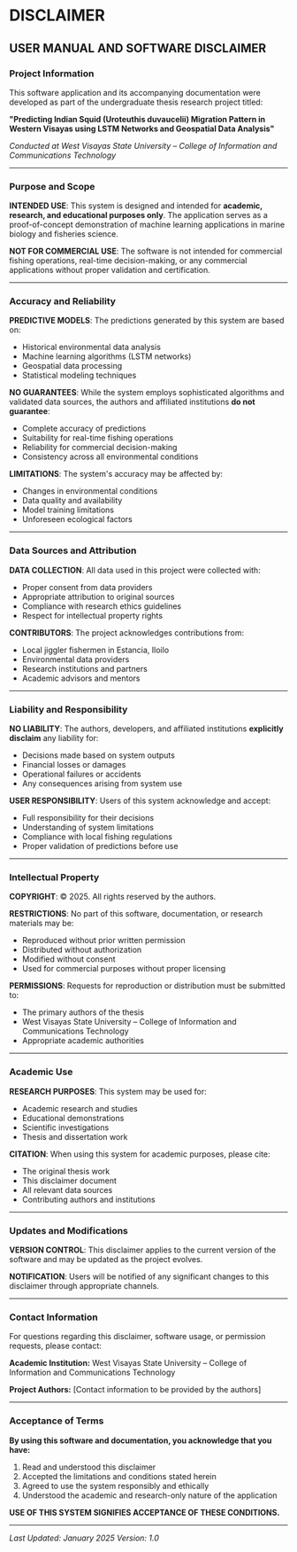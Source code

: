 # DISCLAIMER

## USER MANUAL AND SOFTWARE DISCLAIMER

### Project Information

This software application and its accompanying documentation were developed as part of the undergraduate thesis research project titled:

**"Predicting Indian Squid (Uroteuthis duvaucelii) Migration Pattern in Western Visayas using LSTM Networks and Geospatial Data Analysis"**

*Conducted at West Visayas State University – College of Information and Communications Technology*

---

### Purpose and Scope

**INTENDED USE**: This system is designed and intended for **academic, research, and educational purposes only**. The application serves as a proof-of-concept demonstration of machine learning applications in marine biology and fisheries science.

**NOT FOR COMMERCIAL USE**: The software is not intended for commercial fishing operations, real-time decision-making, or any commercial applications without proper validation and certification.

---

### Accuracy and Reliability

**PREDICTIVE MODELS**: The predictions generated by this system are based on:
- Historical environmental data analysis
- Machine learning algorithms (LSTM networks)
- Geospatial data processing
- Statistical modeling techniques

**NO GUARANTEES**: While the system employs sophisticated algorithms and validated data sources, the authors and affiliated institutions **do not guarantee**:
- Complete accuracy of predictions
- Suitability for real-time fishing operations
- Reliability for commercial decision-making
- Consistency across all environmental conditions

**LIMITATIONS**: The system's accuracy may be affected by:
- Changes in environmental conditions
- Data quality and availability
- Model training limitations
- Unforeseen ecological factors

---

### Data Sources and Attribution

**DATA COLLECTION**: All data used in this project were collected with:
- Proper consent from data providers
- Appropriate attribution to original sources
- Compliance with research ethics guidelines
- Respect for intellectual property rights

**CONTRIBUTORS**: The project acknowledges contributions from:
- Local jiggler fishermen in Estancia, Iloilo
- Environmental data providers
- Research institutions and partners
- Academic advisors and mentors

---

### Liability and Responsibility

**NO LIABILITY**: The authors, developers, and affiliated institutions **explicitly disclaim** any liability for:
- Decisions made based on system outputs
- Financial losses or damages
- Operational failures or accidents
- Any consequences arising from system use

**USER RESPONSIBILITY**: Users of this system acknowledge and accept:
- Full responsibility for their decisions
- Understanding of system limitations
- Compliance with local fishing regulations
- Proper validation of predictions before use

---

### Intellectual Property

**COPYRIGHT**: © 2025. All rights reserved by the authors.

**RESTRICTIONS**: No part of this software, documentation, or research materials may be:
- Reproduced without prior written permission
- Distributed without authorization
- Modified without consent
- Used for commercial purposes without proper licensing

**PERMISSIONS**: Requests for reproduction or distribution must be submitted to:
- The primary authors of the thesis
- West Visayas State University – College of Information and Communications Technology
- Appropriate academic authorities

---

### Academic Use

**RESEARCH PURPOSES**: This system may be used for:
- Academic research and studies
- Educational demonstrations
- Scientific investigations
- Thesis and dissertation work

**CITATION**: When using this system for academic purposes, please cite:
- The original thesis work
- This disclaimer document
- All relevant data sources
- Contributing authors and institutions

---

### Updates and Modifications

**VERSION CONTROL**: This disclaimer applies to the current version of the software and may be updated as the project evolves.

**NOTIFICATION**: Users will be notified of any significant changes to this disclaimer through appropriate channels.

---

### Contact Information

For questions regarding this disclaimer, software usage, or permission requests, please contact:

**Academic Institution:**
West Visayas State University – College of Information and Communications Technology

**Project Authors:**
[Contact information to be provided by the authors]

---

### Acceptance of Terms

**By using this software and documentation, you acknowledge that you have:**
1. Read and understood this disclaimer
2. Accepted the limitations and conditions stated herein
3. Agreed to use the system responsibly and ethically
4. Understood the academic and research-only nature of the application

**USE OF THIS SYSTEM SIGNIFIES ACCEPTANCE OF THESE CONDITIONS.**

---

*Last Updated: January 2025*
*Version: 1.0*
